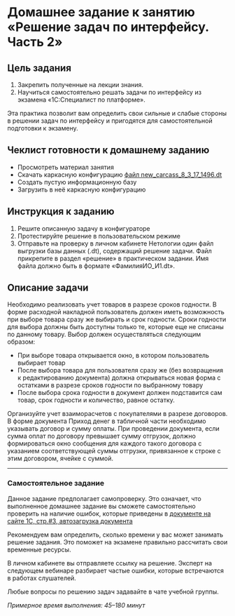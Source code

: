 # Домашнее задание к занятию «Решение задач по интерфейсу. Часть 2»

## Цель задания

1. Закрепить полученные на лекции знания.
2. Научиться самостоятельно решать задачи по интерфейсу из экзамена «1С:Специалист по платформе».

Эта практика позволит вам определить свои сильные и слабые стороны в решении задач по интерфейсу и пригодятся для самостоятельной подготовки к экзамену.

## Чеклист готовности к домашнему заданию

- Просмотреть материал занятия
- Скачать каркасную конфигурацию [файл new_carcass_8_3_17_1496.dt](https://github.com/Bofh82/onec-mid-homeworks/blob/main/OCPS/new_carcass_8_3_17_1496.dt)
- Создать пустую информационную базу
- Загрузить в неё каркасную конфигурацию

## Инструкция к заданию

1. Решите описанную задачу в конфигураторе
2. Протестируйте решение в пользовательском режиме
3. Отправьте на проверку в личном кабинете Нетологии один файл выгрузки базы данных (.dt), содержащий решение задачи. Файл прикрепите в раздел «решение» в практическом задании. Имя файла должно быть в формате «ФамилияИО_И1.dt».

## Описание задачи

Необходимо реализовать учет товаров в разрезе сроков годности. В форме расходной накладной пользователь должен иметь возможность при выборе товара сразу же выбирать и срок годности. Сроки годности для выбора должны быть доступны только те, которые еще не списаны по данному товару. Выбор должен осуществляться следующим образом:
- При выборе товара открывается окно, в котором пользователь выбирает товар
- После выбора товара для пользователя сразу же (без возвращения к редактированию документа) должна открываться новая форма с остатками в разрезе сроков годности по выбранному товару
- После выбора срока годности в документ должен подставится сам товар, срок годности и количество, равное остатку.

Организуйте учет взаиморасчетов с покупателями в разрезе договоров. В форме документа Приход денег в табличной части необходимо указывать договор и сумму оплаты. При проведении документа, если сумма оплат по договору превышает сумму отгрузок, должно формироваться окно сообщения для каждого такого договора с указанием соответствующей суммы отгрузки, привязанное к строке с этим договором, ячейке с суммой.

------

### Самостоятельное задание 

Данное задание предполагает самопроверку. Это означает, что выполненное домашнее задание вы сможете самостоятельно проверить на наличие ошибок, которые приведены в [документе на сайте 1С, стр.#3, автозагрузка документа](https://static.1c.ru/rus/partners/training/files/ATT83PL.rtf?356jhteyner67j340)

Рекомендуем вам определить, сколько времени у вас может занимать решение задания. Это поможет на экзамене правильно рассчитать свои временные ресурсы.

В личном кабинете вы отправляете ссылку на решение. Эксперт на следующем вебинаре разбирает частые ошибки, которые встречаются в работах слушателей.

Любые вопросы по решению задач задавайте в чате учебной группы.

*Примерное время выполнения: 45–180 минут*
